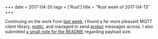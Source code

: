 +++
date = 2017-04-20
tags = ['Rust']
title = "Rust week of 2017-04-13"
+++

Continuing on the work from [last week], I found a far more pleasant
MQTT client library, [mqttc], and managed to send [probor] messages
across. I also submitted [a small note for the README] regarding payload
size.

  [last week]: http://tshepang.net/rust-week-of-2017-04-06
  [mqttc]: https://crates.io/crates/mqttc
  [probor]: https://github.com/tailhook/probor
  [a small note for the README]: https://github.com/tailhook/probor/issues/8

